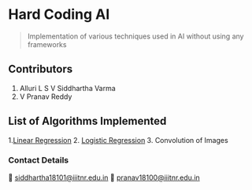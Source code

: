 # Hard Coding AI
> Implementation of various techniques used in AI without using any frameworks

## Contributors

1. Alluri L S V Siddhartha Varma 
2. V Pranav Reddy 

## List of Algorithms Implemented

1.[Linear Regression](https://github.com/siddhartha18101/HardCoding_ML/blob/main/linear_regression.py)
2. [Logistic Regression](https://github.com/siddhartha18101/HardCoding_ML/blob/main/logistic_regression.py)
3. Convolution of Images

### Contact Details

:email: siddhartha18101@iiitnr.edu.in
:email: pranav18100@iiitnr.edu.in
